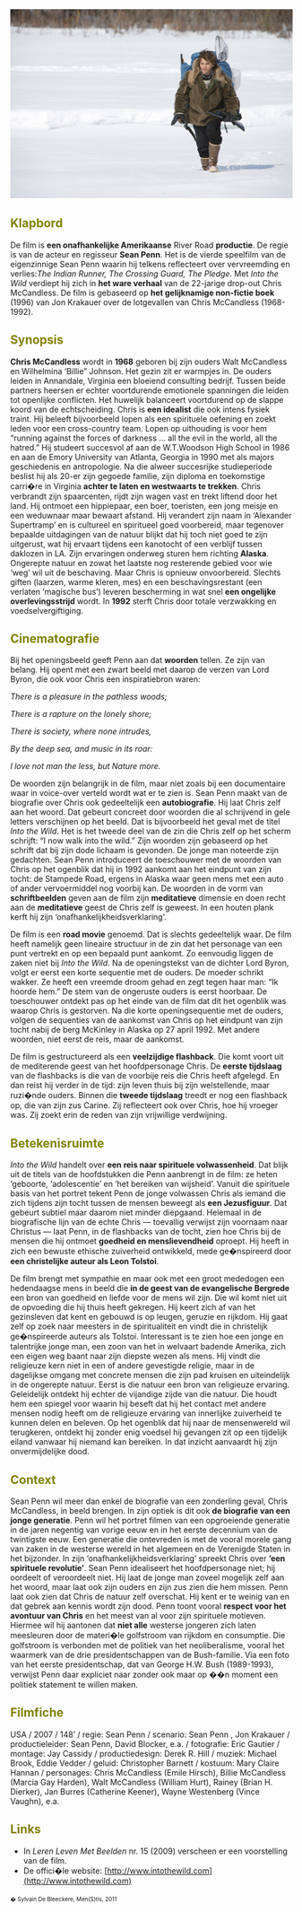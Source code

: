 
<center>
<img src="intothewild.jpg" >
</center>

<a name="KLA"></a>

## <font color="#808000">**Klapbord**</font>

De film is **een onafhankelijke Amerikaanse** River Road **productie**. De regie is van de acteur en regisseur **Sean Penn**. Het is de vierde speelfilm van de eigenzinnige Sean Penn waarin hij telkens reflecteert over vervreemding en verlies:_The Indian Runner, The Crossing Guard, The Pledge_.  Met _Into the Wild_ verdiept hij zich in **het ware verhaal** van de 22-jarige drop-out Chris McCandless. De film is gebaseerd op **het gelijknamige non-fictie boek** (1996) van Jon Krakauer over de lotgevallen van Chris McCandless (1968-1992).

<a name="SYN"></a>

## <font color="#808000">**Synopsis**</font>

**Chris McCandless** wordt in **1968** geboren bij zijn ouders Walt McCandless en Wilhelmina ‘Billie” Johnson. Het gezin zit er warmpjes in. De ouders leiden in Annandale, Virginia een bloeiend consulting bedrijf. Tussen beide partners heersen er echter voortdurende emotionele spanningen die leiden tot openlijke conflicten. Het huwelijk balanceert voortdurend op de slappe koord van de echtscheiding. Chris is **een idealist** die ook intens fysiek traint. Hij beleeft bijvoorbeeld lopen als een spirituele oefening en zoekt leden voor een cross-country team. Lopen op uithouding is voor hem “running against the forces of darkness ... all the evil in the world, all the hatred.” Hij studeert succesvol af aan de W.T.Woodson High School in 1986 en aan de Emory University van Atlanta, Georgia in 1990 met als majors geschiedenis en antropologie. Na die alweer succesrijke studieperiode beslist hij als 20-er zijn gegoede familie, zijn diploma en toekomstige carri�re in Virginia **achter te laten en westwaarts te trekken**. Chris verbrandt zijn spaarcenten, rijdt zijn wagen vast en trekt liftend door het land. Hij ontmoet een hippiepaar, een boer, toeristen, een jong meisje en een weduwnaar maar bewaart afstand. Hij verandert zijn naam in ‘Alexander Supertramp’ en is cultureel en spiritueel goed voorbereid, maar tegenover bepaalde uitdagingen van de natuur blijkt dat hij toch niet goed te zijn uitgerust, wat hij ervaart tijdens een kanotocht of een verblijf tussen daklozen in LA. Zijn ervaringen onderweg sturen hem richting **Alaska**. Ongerepte natuur en zowat het laatste nog resterende gebied voor wie ‘weg’ wil uit de beschaving. Maar Chris is opnieuw onvoorbereid. Slechts giften (laarzen, warme kleren, mes) en een beschavingsrestant (een verlaten ‘magische bus’) leveren bescherming in wat snel **een ongelijke overlevingsstrijd** wordt. In **1992** sterft Chris door totale verzwakking en voedselvergiftiging.

<a name="CIN"></a>

## <font color="#808000">**Cinematografie**</font>

Bij het openingsbeeld geeft Penn aan dat **woorden** tellen. Ze zijn van belang. Hij opent met een zwart beeld met daarop de verzen van Lord Byron, die ook voor Chris een inspiratiebron waren:

_There is a pleasure in the pathless woods;_

_There is a rapture on the lonely shore;_

_There is society, where none intrudes,_

_By the deep sea, and music in its roar:_

_I love not man the less, but Nature more._

De woorden zijn belangrijk in de film, maar niet zoals bij een documentaire waar in voice-over verteld wordt wat er te zien is. Sean Penn maakt van de biografie over Chris ook gedeeltelijk een **autobiografie**. Hij laat Chris zelf aan het woord. Dat gebeurt concreet door woorden die al schrijvend in gele letters verschijnen op het beeld. Dat is bijvoorbeeld het geval met de titel _Into the Wild_. Het is het tweede deel van de zin die Chris zelf op het scherm schrijft: “I now walk into the wild.” Zijn woorden zijn gebaseerd op het schrift dat bij zijn dode lichaam is gevonden. De jonge man noteerde zijn gedachten. Sean Penn introduceert de toeschouwer met de woorden van Chris op het ogenblik dat hij in 1992 aankomt aan het eindpunt van zijn tocht: de Stampede Road, ergens in Alaska waar geen mens met een auto of ander vervoermiddel nog voorbij kan. De woorden in de vorm van **schriftbeelden** geven aan de film zijn **meditatieve** dimensie en doen recht aan de **meditatieve** geest de Chris zelf is geweest. In een houten plank kerft hij zijn ‘onafhankelijkheidsverklaring’.

De film is een **road movie** genoemd. Dat is slechts gedeeltelijk waar. De film heeft namelijk geen lineaire structuur in de zin dat het personage van een punt vertrekt en op een bepaald punt aankomt. Zo eenvoudig liggen de zaken niet bij _Into the Wild_. Na de openingstekst van de dichter Lord Byron, volgt er eerst een korte sequentie met de ouders. De moeder schrikt wakker. Ze heeft een vreemde droom gehad en zegt tegen haar man: “Ik hoorde hem.” De stem van de ongeruste ouders is eerst hoorbaar. De toeschouwer ontdekt pas op het einde van de film dat dit het ogenblik was waarop Chris is gestorven. Na die korte openingsequentie met de ouders, volgen de sequenties van de aankomst van Chris op het eindpunt van zijn tocht nabij de berg McKinley in Alaska op 27 april 1992\. Met andere woorden, niet eerst de reis, maar de aankomst.

De film is gestructureerd als een **veelzijdige flashback**. Die komt voort uit de mediterende geest van het hoofdpersonage Chris. De **eerste tijdslaag** van de flashbacks is die van de voorbije reis die Chris heeft afgelegd. En dan reist hij verder in de tijd: zijn leven thuis bij zijn welstellende, maar ruzi�nde ouders. Binnen die **tweede tijdslaag** treedt er nog een flashback op, die van zijn zus Carine. Zij reflecteert ook over Chris, hoe hij vroeger was. Zij zoekt erin de reden van zijn vrijwillige verdwijning.  

<a name="BET"></a>

## <font color="#808000">**Betekenisruimte**</font>

_Into the Wild_ handelt over **een reis naar spirituele volwassenheid**. Dat blijk uit de titels van de hoofdstukken die Penn aanbrengt in de film: ze heten ‘geboorte, ‘adolescentie’ en ‘het bereiken van wijsheid’. Vanuit die spirituele basis van het portret tekent Penn de jonge volwassen Chris als iemand die zich tijdens zijn tocht tussen de mensen beweegt als **een Jezusfiguur**. Dat gebeurt subtiel maar daarom niet minder diepgaand. Helemaal in de biografische lijn van de echte Chris — toevallig verwijst zijn voornaam naar Christus — laat Penn, in de flashbacks van de tocht, zien hoe Chris bij de mensen die hij ontmoet **goedheid en menslievendheid** oproept. Hij heeft in zich een bewuste ethische zuiverheid ontwikkeld, mede ge�nspireerd door **een christelijke auteur als Leon Tolstoi**.

De film brengt met sympathie en maar ook met een groot mededogen een hedendaagse mens in beeld die **in de geest van de evangelische Bergrede** een bron van goedheid en liefde voor de mens wil zijn. Die wil komt niet uit de opvoeding die hij thuis heeft gekregen. Hij keert zich af van het gezinsleven dat kent en gebouwd is op leugen, geruzie en rijkdom. Hij gaat zelf op zoek naar meesters in de spiritualiteit en vindt die in christelijk ge�nspireerde auteurs als Tolstoi. Interessant is te zien hoe een jonge en talentrijke jonge man, een zoon van het in welvaart badende Amerika, zich een eigen weg baant naar zijn diepste wezen als mens. Hij vindt die religieuze kern niet in een of andere gevestigde religie, maar in de dagelijkse omgang met concrete mensen die zijn pad kruisen en uiteindelijk in de ongerepte natuur. Eerst is die natuur een bron van religieuze ervaring. Geleidelijk ontdekt hij echter de vijandige zijde van die natuur. Die houdt hem een spiegel voor waarin hij beseft dat hij het contact met andere mensen nodig heeft om de religieuze ervaring van innerlijke zuiverheid te kunnen delen en beleven. Op het ogenblik dat hij naar de mensenwereld wil terugkeren, ontdekt hij zonder enig voedsel hij gevangen zit op een tijdelijk eiland vanwaar hij niemand kan bereiken. In dat inzicht aanvaardt hij zijn onvermijdelijke dood.  

<a name="CON"></a>

## <font color="#808000">**Context**</font>

Sean Penn wil meer dan enkel de biografie van een zonderling geval, Chris McCandless, in beeld brengen. In zijn optiek is dit ook **de biografie van een jonge generatie**. Penn wil het portret filmen van een opgroeiende generatie in de jaren negentig van vorige eeuw en in het eerste decennium van de twintigste eeuw. Een generatie die ontevreden is met de vooral morele gang van zaken in de westerse wereld in het algemeen en de Verenigde Staten in het bijzonder. In zijn ‘onafhankelijkheidsverklaring’ spreekt Chris over **‘een spirituele revolutie’**. Sean Penn idealiseert het hoofdpersonage niet; hij oordeelt of veroordeelt niet. Hij laat de jonge man zoveel mogelijk zelf aan het woord, maar laat ook zijn ouders en zijn zus zien die hem missen. Penn laat ook zien dat Chris de natuur zelf overschat. Hij kent er te weinig van en dat gebrek aan kennis wordt zijn dood. Penn toont vooral **respect voor het avontuur van Chris** en het meest van al voor zijn spirituele motieven. Hiermee wil hij aantonen dat **niet alle** westerse jongeren zich laten meesleuren door de materi�le golfstroom van rijkdom en consumptie. Die golfstroom is verbonden met de politiek van het neoliberalisme, vooral het waarmerk van de drie presidentschappen van de Bush-familie. Via een foto van het eerste presidentschap, dat van George H.W. Bush (1989-1993), verwijst Penn daar expliciet naar zonder ook maar op ��n moment een politiek statement te willen maken. 

<a name="FIL"></a>

## <font color="#808000">**Filmfiche**</font>

USA / 2007 / 148’ / regie: Sean Penn / scenario:  Sean Penn , Jon Krakauer / productieleider: Sean Penn, David Blocker, e.a. / fotografie: Eric Gautier / montage: Jay Cassidy / productiedesign: Derek R. Hill / muziek: Michael Brook, Eddie Vedder / geluid: Christopher Barnett / kostuum: Mary Claire Hannan / personages: Chris McCandless (Emile Hirsch), Billie McCandless (Marcia Gay Harden), Walt McCandless (William Hurt), Rainey (Brian H. Dierker), Jan Burres (Catherine Keener), Wayne Westenberg (Vince Vaughn), e.a.

<a name="LIN"></a>

## <font color="#808000">**Links**</font>

*   In _Leren Leven Met Beelden_ nr. 15 (2009) verscheen er een voorstelling van de film.
*   De offici�le website: [http://www.intothewild.com](http://www.intothewild.com)

<font size="-2">� Sylvain De Bleeckere, Men(S)tis, 2011</font>

